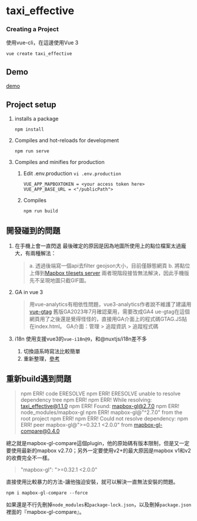 # taxi_effective

### Creating a Project
使用vue-cli，在這邊使用Vue 3

```
vue create taxi_effective
```
## Demo
[demo](https://ingridkao.github.io/taxi_effective/)

## Project setup
1.  installs a package
    ```
    npm install
    ```

2. Compiles and hot-reloads for development
    ```
    npm run serve
    ```

3. Compiles and minifies for production
    1. Edit .env.production
    `vi .env.production`

        ```
        VUE_APP_MAPBOXTOKEN = <your access token here>
        VUE_APP_BASE_URL = <"/publicPath">
        ```
    2. Compiles
        ```
        npm run build
        ```

## 開發碰到的問題
1. 在手機上會一直閃退
    最後確定的原因是因為地圖所使用上的點位檔案太過龐大，有兩種解法：
    >a. 透過後端寫一個api去filter geojson大小，目前僅靜態網頁
    b. 將點位上傳到[Mapbox tilesets server](https://studio.mapbox.com/tilesets)
    兩者現階段接皆無法解決，因此手機版先不呈現地圖只截GIF圖。

2. GA in vue 3
    > 用vue-analytics有相依性問題，vue3-analytics作者說不維護了建議用[vue-gtag](https://matteo-gabriele.gitbook.io/vue-gtag/)
    > 舊版GA2023年7月確認棄用，需要改成GA4
    > ue-gtag在這個網頁用了之後還是覺得怪怪的，直接用GA介面上的程式碼GTAG.JS貼在index.html。
    > GA介面：管理 > 追蹤資訊 > 追蹤程式碼

3. i18n
    使用支援vue3的`vue-i18n@9`，和@nuxtjs/i18n差不多
    1. 切換語系時寫法比較簡單
    2. 重新整理，[參考](https://ithelp.ithome.com.tw/articles/10262689?sc=iThelpR)


## 重新build遇到問題
>npm ERR! code ERESOLVE
npm ERR! ERESOLVE unable to resolve dependency tree
npm ERR!
npm ERR! While resolving: taxi_effective@1.1.0
npm ERR! Found: mapbox-gl@2.7.0
npm ERR! node_modules/mapbox-gl
npm ERR!   mapbox-gl@"^2.7.0" from the root project
npm ERR!
npm ERR! Could not resolve dependency:
npm ERR! peer mapbox-gl@">=0.32.1 <2.0.0" from mapbox-gl-compare@0.4.0

總之就是mapbox-gl-compare這個plugin，他的原始碼有版本限制，但是又一定要使用最新的mapbox v2.7.0；另外一定要使用v2+的最大原因是mapbox v1和v2的收費完全不一樣。
>"mapbox-gl": ">=0.32.1 <2.0.0"

直接使用比較暴力的方法-讓他強迫安裝，就可以解決一直無法安裝的問題。
```
npm i mapbox-gl-compare --force
```
如果還是不行先刪掉`node_modules`和`package-lock.json`，以及刪掉`package.json`裡面的『mapbox-gl-compare』。